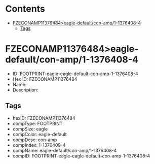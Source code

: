 



Contents
========

* [FZECONAMP11376484>eagle-default/con-amp/1-1376408-4](#fzeconamp11376484eagle-defaultcon-amp1-1376408-4)
	* [Tags](#tags)

# FZECONAMP11376484>eagle-default/con-amp/1-1376408-4

- ID: FOOTPRINT-eagle-eagle-default-con-amp-1-1376408-4
- Hex ID: FZECONAMP11376484
- Name: 
- Description: 

## Tags

- hexID: FZECONAMP11376484
- oompType: FOOTPRINT
- oompSize: eagle
- oompColor: eagle-default
- oompDesc: con-amp
- oompIndex: 1-1376408-4
- oompName: eagle-default/con-amp/1-1376408-4
- oompID: FOOTPRINT-eagle-eagle-default-con-amp-1-1376408-4
